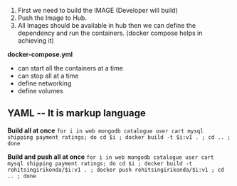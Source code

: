 1. First we need to build the IMAGE (Developer will build)
2. Push the Image to Hub.
3. All Images should be available in hub then we can define the dependency and run the containers. (docker compose helps in achieving it)

**docker-compose.yml**
 - can start all the containers at a time
 - can stop all at a time
 - define networking
 - define volumes

 **YAML**
 -- It is markup language
 --  

**Build all at once**
`for i in web mongodb catalogue user cart mysql shipping payment ratings; do cd $i ; docker build -t $i:v1 . ; cd .. ; done`

**Build and push all at once**
`for i in web mongodb catalogue user cart mysql shipping payment ratings; do cd $i ; docker build -t rohitsingirikonda/$i:v1 . ; docker push rohitsingirikonda/$i:v1 ; cd .. ; done`